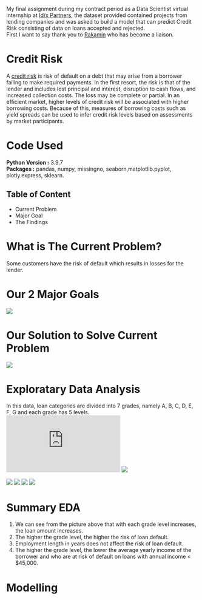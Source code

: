 My final assignment during my contract period as a Data Scientist virtual internship at [Id/x Partners](https://idxpartners.com/), the dataset provided contained projects from lending companies and was asked to build a model that can predict Credit Risk consisting of data on loans accepted and rejected.
<br>
First I want to say thank you to [Rakamin](https://www.rakamin.com/virtual-internship-experience) who has become a liaison.

# Credit Risk
A [credit risk](https://en.wikipedia.org/wiki/Credit_risk) is risk of default on a debt that may arise from a borrower failing to make required payments. In the first resort, the risk is that of the lender and includes lost principal and interest, disruption to cash flows, and increased collection costs. The loss may be complete or partial. In an efficient market, higher levels of credit risk will be associated with higher borrowing costs. Because of this, measures of borrowing costs such as yield spreads can be used to infer credit risk levels based on assessments by market participants.

# Code Used
**Python Version :** 3.9.7
<br>
**Packages :** pandas, numpy, missingno, seaborn,matplotlib.pyplot, plotly.express, sklearn.

## Table of Content
- Current Problem
- Major Goal
- The Findings

# What is The Current Problem?
Some customers have the risk of default which results in losses for the lender.

# Our 2 Major Goals
![](https://github.com/Anggytriputra/Anggy_Portofolio/blob/main/project_2/images/2%20major%20goals.png)

# Our Solution to Solve Current Problem
![](https://github.com/Anggytriputra/Anggy_Portofolio/blob/main/project_2/images/flowchart.png)

# Exploratary Data Analysis
In this data, loan categories are divided into 7 grades, namely A, B, C, D, E, F, G and each grade has 5 levels.
![](https://github.com/Anggytriputra/Anggy_Portofolio/blob/main/project_2/images/state.html)
![](https://github.com/Anggytriputra/Anggy_Portofolio/blob/main/project_2/images/Grade%20vs%20Loan_amnt.png)

![](https://github.com/Anggytriputra/Anggy_Portofolio/blob/main/project_2/images/grade%20and%20emp%20vs%20status.png)
![](https://github.com/Anggytriputra/Anggy_Portofolio/blob/main/project_2/images/Installment%20%26%20annual_inc%20vs%20grade.png)
![](https://github.com/Anggytriputra/Anggy_Portofolio/blob/main/project_2/images/int%20vs%20grade.png)
![](https://github.com/Anggytriputra/Anggy_Portofolio/blob/main/project_2/images/density%20plot.png)

# Summary EDA
1. We can see from the picture above that with each grade level increases, the loan amount increases.
2. The higher the grade level, the higher the risk of loan default.
3. Employment length in years does not affect the risk of loan default.
4. The higher the grade level, the lower the average yearly income of the borrower and who are at risk of default on loans with annual income < $45,000.


# Modelling
